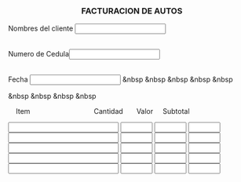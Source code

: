 
<html>
<center><h3> FACTURACION DE AUTOS</h3></center>

<script>
    function soloLetras(e){
       key = e.keyCode || e.which;
       tecla = String.fromCharCode(key).toLowerCase();
       letras = " Ã¡Ã©Ã­Ã³ÃºabcdefghijklmnÃ±opqrstuvwxyz";
       especiales = [8,37,39,46];

       tecla_especial = false
       for(var i in especiales){
            if(key == especiales[i]){
                tecla_especial = true;          
			break;
            }
        }
		        if(letras.indexOf(tecla)==-1 && !tecla_especial){
            			return false;
			        }
    }
</script>

Nombres del cliente <input type="text" onkeypress="return soloLetras(event)"><br><br>

<script type="text/javascript">
function Solo_Numerico(variable){
Numer=parseInt(variable);
if (isNaN(Numer)){
return "";
}
return Numer;
}
function ValNumero(Control){
Control.value= Solo_Numerico(Control.value);
}

</script>
Numero de Cedula<input type="text" onkeyup="return ValNumero(this);"><br><br>

Fecha <input type="text"  maxlength="15" name="fecha"> &nbsp &nbsp &nbsp &nbsp &nbsp


<!-- menu desplegable de descuento -->
 
 &nbsp &nbsp  &nbsp &nbsp  
 
<form name="saldos">
 &nbsp &nbsp Item &nbsp &nbsp &nbsp &nbsp &nbsp &nbsp&nbsp &nbsp &nbsp &nbsp &nbsp &nbsp&nbsp &nbsp &nbsp &nbsp &nbsp Cantidad &nbsp &nbsp &nbsp Valor  &nbsp &nbsp  Subtotal<br>

<input type="text" size="25" maxlength="15" name="detalle1"> <input type="text" size="5" maxlength="4" name="cantidad1" onfocus="sum()"> <input type="text" size="5" maxlength="4" name= "valor1" onfocus="sum()"> <input type="text" size="5" maxlength="4" name="subtotal1"><br>
<input type="text" size="25" maxlength="15" name="detalle2"> <input type="text" size="5" maxlength="4" name="cantidad2" onfocus="sum()"> <input type="text" size="5" maxlength="4" name="valor2" onfocus="sum()"> <input type="text" size="5" maxlength="4" name="subtotal2"><br>
<input type="text" size="25" maxlength="15" name="detalle3"> <input type="text" size="5" maxlength="4" name="cantidad3" onfocus="sum()"> <input type="text" size="5" maxlength="4" name="valor3" onfocus="sum()"> <input type="text" size="5" maxlength="4" name="subtotal3"><br>
<input type="text" size="25" maxlength="15" name="detalle4"> <input type="text" size="5" maxlength="4" name="cantidad4" onfocus="sum()"> <input type="text" size="5" maxlength="4" name="valor4" onfocus="sum()"> <input type="text" size="5" maxlength="4" name="subtotal4"><br>
<input type="text" size="25" maxlength="15" name="detalle5"> <input type="text" size="5" maxlength="4" name="cantidad5" onfocus="sum()"> <input type="text" size="5" maxlength="4" name="valor5" onfocus="sum()"> <input type="text" size="5" maxlength="4" name="subtotal5"><br>
<br>

<script>
function sum()
{
var v1;
var v2;
var res1;

var v3;
var v4;
var res2;

var v5;
var v6;
var res3;

var v7;
var v8;
var res4;

var v9;
var v10;
var res5;

v1=document.forms["saldos"]["cantidad1"].value;
v2=document.forms["saldos"]["valor1"].value;
res1=v1*v2;
document.forms["saldos"]["subtotal1"].value=res1;

v3=document.forms["saldos"]["cantidad2"].value;
v4=document.forms["saldos"]["valor2"].value;
res2=v3*v4; 
document.forms["saldos"]["subtotal2"].value=res2;


v5=document.forms["saldos"]["cantidad3"].value;
v6=document.forms["saldos"]["valor3"].value;
res3=v5*v6; 
document.forms["saldos"]["subtotal3"].value=res3;

var parc;
parc= res1+ res2 + res3;

}

</script>

</BODY> 

</HTML> 

